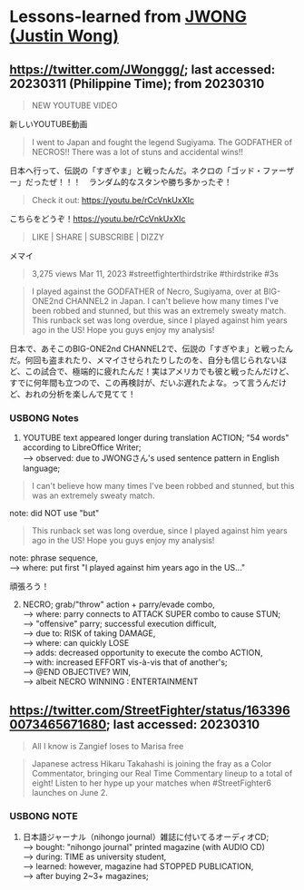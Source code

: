 # Lessons-learned from [JWONG (Justin Wong)](https://twitter.com/JWonggg?ref_src=twsrc%5Egoogle%7Ctwcamp%5Eserp%7Ctwgr%5Eauthor)

## https://twitter.com/JWonggg/; last accessed: 20230311 (Philippine Time); from 20230310

> NEW YOUTUBE VIDEO

新しいYOUTUBE動画

> I went to Japan and fought the legend Sugiyama. The GODFATHER of NECROS!! There was a lot of stuns and accidental wins!!

日本へ行って、伝説の「すぎやま」と戦ったんだ。ネクロの「ゴッド・ファーザー」だったぜ！！！　ランダム的なスタンや勝ち多かったぞ！

> Check it out: https://youtu.be/rCcVnkUxXIc

こちらをどうぞ！https://youtu.be/rCcVnkUxXIc

> LIKE | SHARE | SUBSCRIBE | DIZZY

メマイ

>    3,275 views Mar 11, 2023 #streetfighterthirdstrike #thirdstrike #3s

> I played against the GODFATHER of Necro, Sugiyama, over at BIG-ONE2nd CHANNEL2 in Japan. I can't believe how many times I've been robbed and stunned, but this was an extremely sweaty match. This runback set was long overdue, since I played against him years ago in the US! Hope you guys enjoy my analysis!

日本で、あそこのBIG-ONE2nd CHANNEL2で、伝説の「すぎやま」と戦ったんだ。何回も盗まれたり、メマイさせられたりしたのを、自分も信じられないほど、この試合で、極端的に疲れたんだ！実はアメリカでも彼と戦ったんだけど、すでに何年間も立つので、この再検討が、だいぶ遅れたよな。って言うんだけど、おれの分析を楽しんで見てて！

### USBONG Notes

1) YOUTUBE text appeared longer during translation ACTION; "54 words" according to LibreOffice Writer;<br/>
--> observed: due to JWONGさん's used sentence pattern in English language;

> I can't believe how many times I've been robbed and stunned, but this was an extremely sweaty match. 

note: did NOT use "but"

> This runback set was long overdue, since I played against him years ago in the US! Hope you guys enjoy my analysis!

note: phrase sequence,<br/>
--> where:  put first "I played against him years ago in the US..."

頑張ろう！

2) NECRO; grab/"throw" action + parry/evade combo,<br/>
--> where: parry connects to ATTACK SUPER combo to cause STUN;<br/>
--> "offensive" parry; successful execution difficult,<br/>
--> due to: RISK of taking DAMAGE, <br/>
--> where: can quickly LOSE<br/>
--> adds: decreased opportunity to execute the combo ACTION,<br/>
--> with: increased EFFORT vis-à-vis that of another's;<br/>
--> @END OBJECTIVE? WIN,<br/>
--> albeit NECRO WINNING : ENTERTAINMENT


## https://twitter.com/StreetFighter/status/1633960073465671680; last accessed: 20230310

> All I know is Zangief loses to Marisa free

> Japanese actress Hikaru Takahashi is joining the fray as a Color Commentator, bringing our Real Time Commentary lineup to a total of eight! Listen to her hype up your matches when #StreetFighter6 launches on June 2.

### USBONG NOTE

1) 日本語ジャーナル（nihongo journal）雑誌に付いてるオーディオCD;<br/>
--> bought: "nihongo journal" printed magazine (with AUDIO CD)<br/>
--> during: TIME as university student, <br/>
--> learned: however, magazine had STOPPED PUBLICATION,<br/>
--> after buying 2~3+ magazines;
